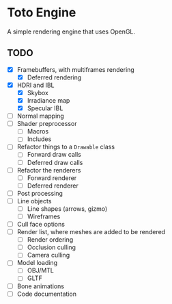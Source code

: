 # Toto Engine

A simple rendering engine that uses OpenGL.

## TODO

- [x] Framebuffers, with multiframes rendering
  - [x] Deferred rendering
- [x] HDRI and IBL
  - [x] Skybox
  - [x] Irradiance map
  - [x] Specular IBL
- [ ] Normal mapping
- [ ] Shader preprocessor
  - [ ] Macros
  - [ ] Includes
- [ ] Refactor things to a `Drawable` class
  - [ ] Forward draw calls
  - [ ] Deferred draw calls
- [ ] Refactor the renderers
  - [ ] Forward renderer
  - [ ] Deferred renderer
- [ ] Post processing
- [ ] Line objects
  - [ ] Line shapes (arrows, gizmo)
  - [ ] Wireframes
- [ ] Cull face options
- [ ] Render list, where meshes are added to be rendered
  - [ ] Render ordering
  - [ ] Occlusion culling
  - [ ] Camera culling
- [ ] Model loading
  - [ ] OBJ/MTL
  - [ ] GLTF
- [ ] Bone animations
- [ ] Code documentation
